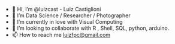 - 👋 Hi, I’m @luizcast - Luiz Castiglioni
- 👀 I’m Data Science / Researcher / Photographer
- 🌱 I’m currently in love with Visual Computing
- 💞️ I’m looking to collaborate with R , Shell, SQL, python, arduino.
- 📫 How to reach me luizfpc@gmail.com

<!---
luizcast/luizcast is a ✨ special ✨ repository because its `README.md` (this file) appears on your GitHub profile.
You can click the Preview link to take a look at your changes.
--->

